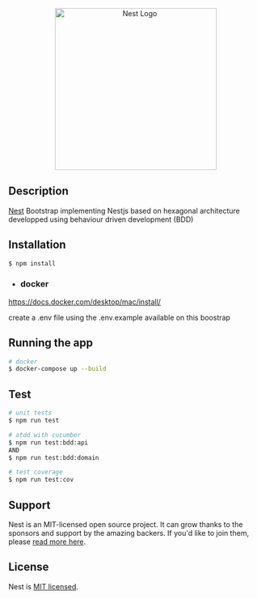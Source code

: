 <p align="center">
  <a href="http://nestjs.com/" target="blank"><img src="https://nestjs.com/img/logo_text.svg" width="320" alt="Nest Logo" /></a>
</p>

[circleci-image]: https://img.shields.io/circleci/build/github/nestjs/nest/master?token=abc123def456
[circleci-url]: https://circleci.com/gh/nestjs/nest

## Description

[Nest](https://github.com/nestjs/nest) Bootstrap implementing Nestjs based on hexagonal architecture developped using behaviour driven development (BDD)

## Installation

```bash
$ npm install

```
 - ### docker
  https://docs.docker.com/desktop/mac/install/

create a .env file using the .env.example available on this boostrap


## Running the app

```bash
# docker
$ docker-compose up --build

```

## Test

```bash
# unit tests
$ npm run test

# atdd with cucumber
$ npm run test:bdd:api
AND
$ npm run test:bdd:domain

# test coverage
$ npm run test:cov
```

## Support

Nest is an MIT-licensed open source project. It can grow thanks to the sponsors and support by the amazing backers. If you'd like to join them, please [read more here](https://docs.nestjs.com/support).


## License

Nest is [MIT licensed](LICENSE).
